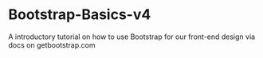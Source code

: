 # Bootstrap-Basics-v4
A introductory tutorial on how to use Bootstrap for our front-end design via docs on getbootstrap.com
